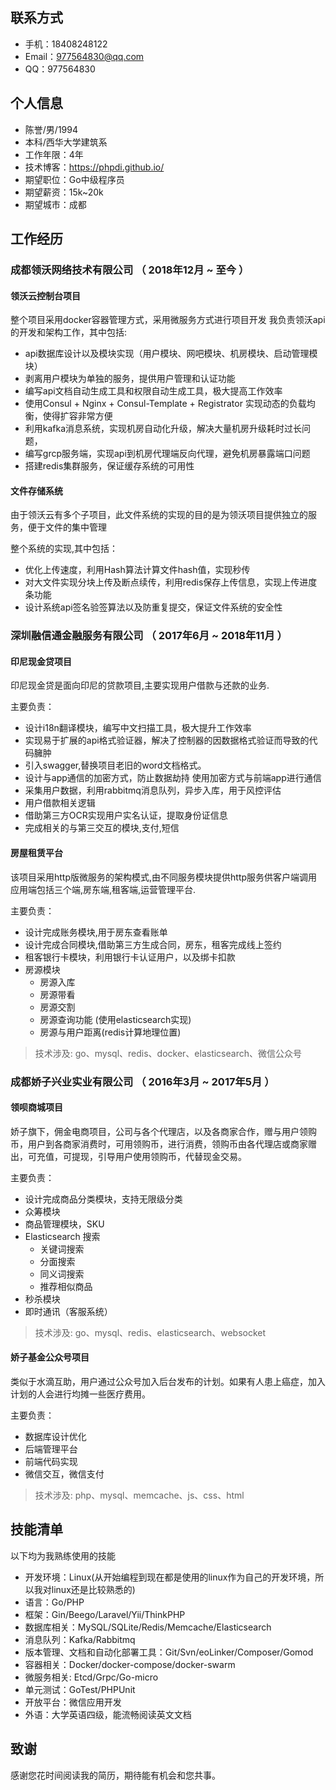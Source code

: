 ## 联系方式

- 手机：18408248122 
- Email：977564830@qq.com
- QQ：977564830



## 个人信息

- 陈誉/男/1994 
- 本科/西华大学建筑系 
- 工作年限：4年  
- 技术博客：https://phpdi.github.io/
- 期望职位：Go中级程序员
- 期望薪资：15k~20k
- 期望城市：成都


## 工作经历

### 成都领沃网络技术有限公司 （ 2018年12月 ~ 至今 ）

#### 领沃云控制台项目 
整个项目采用docker容器管理方式，采用微服务方式进行项目开发
我负责领沃api的开发和架构工作，其中包括:
* api数据库设计以及模块实现（用户模块、网吧模块、机房模块、启动管理模块）
* 剥离用户模块为单独的服务，提供用户管理和认证功能
* 编写api文档自动生成工具和权限自动生成工具，极大提高工作效率
* 使用Consul + Nginx + Consul-Template + Registrator 实现动态的负载均衡，使得扩容非常方便
* 利用kafka消息系统，实现机房自动化升级，解决大量机房升级耗时过长问题，
* 编写grcp服务端，实现api到机房代理端反向代理，避免机房暴露端口问题
* 搭建redis集群服务，保证缓存系统的可用性


#### 文件存储系统
由于领沃云有多个子项目，此文件系统的实现的目的是为领沃项目提供独立的服务，便于文件的集中管理

整个系统的实现,其中包括：
* 优化上传速度，利用Hash算法计算文件hash值，实现秒传
* 对大文件实现分块上传及断点续传，利用redis保存上传信息，实现上传进度条功能 
* 设计系统api签名验签算法以及防重复提交，保证文件系统的安全性

 
### 深圳融信通金融服务有限公司 （ 2017年6月 ~ 2018年11月 ）

#### 印尼现金贷项目 
印尼现金贷是面向印尼的贷款项目,主要实现用户借款与还款的业务.

主要负责：
* 设计i18n翻译模块，编写中文扫描工具，极大提升工作效率
* 实现易于扩展的api格式验证器，解决了控制器的因数据格式验证而导致的代码臃肿
* 引入swagger,替换项目老旧的word文档格式。
* 设计与app通信的加密方式，防止数据劫持 使用加密方式与前端app进行通信
* 采集用户数据，利用rabbitmq消息队列，异步入库，用于风控评估
* 用户借款相关逻辑
* 借助第三方OCR实现用户实名认证，提取身份证信息
* 完成相关的与第三交互的模块,支付,短信



#### 房屋租赁平台 
该项目采用http版微服务的架构模式,由不同服务模块提供http服务供客户端调用  
应用端包括三个端,房东端,租客端,运营管理平台.

主要负责：
* 设计完成账务模块,用于房东查看账单
* 设计完成合同模块,借助第三方生成合同，房东，租客完成线上签约
* 租客银行卡模块，利用银行卡认证用户，以及绑卡扣款
* 房源模块
    * 房源入库
    * 房源带看
    * 房源交割
    * 房源查询功能 (使用elasticsearch实现)
    * 房源与用户距离(redis计算地理位置)

> 技术涉及: go、mysql、redis、docker、elasticsearch、微信公众号
### 成都娇子兴业实业有限公司 （ 2016年3月 ~ 2017年5月 ）

#### 领呗商城项目
娇子旗下，佣金电商项目，公司与各个代理店，以及各商家合作，赠与用户领购币，用户到各商家消费时，可用领购币，进行消费，领购币由各代理店或商家赠出，可充值，可提现，引导用户使用领购币，代替现金交易。

主要负责：
* 设计完成商品分类模块，支持无限级分类
* 众筹模块
* 商品管理模块，SKU
* Elasticsearch 搜索
    * 关键词搜索
    * 分面搜索
    * 同义词搜索
    * 推荐相似商品
* 秒杀模块
* 即时通讯（客服系统）

> 技术涉及: go、mysql、redis、elasticsearch、websocket
#### 娇子基金公众号项目
类似于水滴互助，用户通过公众号加入后台发布的计划。如果有人患上癌症，加入计划的人会进行均摊一些医疗费用。

主要负责：
* 数据库设计优化
* 后端管理平台
* 前端代码实现
* 微信交互，微信支付

> 技术涉及: php、mysql、memcache、js、css、html



## 技能清单
以下均为我熟练使用的技能

- 开发环境：Linux(从开始编程到现在都是使用的linux作为自己的开发环境，所以我对linux还是比较熟悉的)
- 语言：Go/PHP
- 框架：Gin/Beego/Laravel/Yii/ThinkPHP
- 数据库相关：MySQL/SQLite/Redis/Memcache/Elasticsearch
- 消息队列：Kafka/Rabbitmq
- 版本管理、文档和自动化部署工具：Git/Svn/eoLinker/Composer/Gomod
- 容器相关：Docker/docker-compose/docker-swarm
- 微服务相关: Etcd/Grpc/Go-micro
- 单元测试：GoTest/PHPUnit
- 开放平台：微信应用开发
- 外语：大学英语四级，能流畅阅读英文文档


## 致谢
感谢您花时间阅读我的简历，期待能有机会和您共事。
